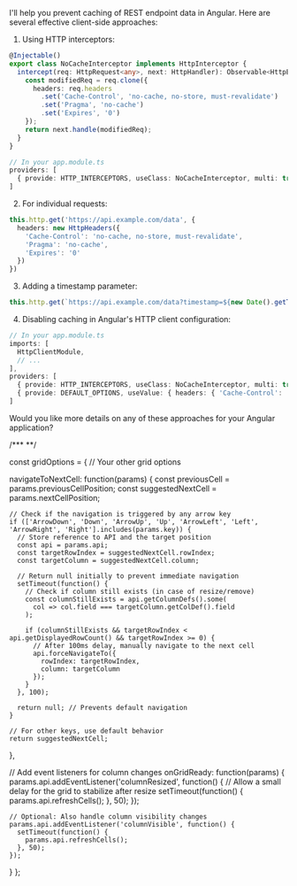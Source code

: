 
I'll help you prevent caching of REST endpoint data in Angular. Here are several effective client-side approaches:

1. Using HTTP interceptors:
```typescript
@Injectable()
export class NoCacheInterceptor implements HttpInterceptor {
  intercept(req: HttpRequest<any>, next: HttpHandler): Observable<HttpEvent<any>> {
    const modifiedReq = req.clone({
      headers: req.headers
        .set('Cache-Control', 'no-cache, no-store, must-revalidate')
        .set('Pragma', 'no-cache')
        .set('Expires', '0')
    });
    return next.handle(modifiedReq);
  }
}

// In your app.module.ts
providers: [
  { provide: HTTP_INTERCEPTORS, useClass: NoCacheInterceptor, multi: true }
]
```

2. For individual requests:
```typescript
this.http.get('https://api.example.com/data', {
  headers: new HttpHeaders({
    'Cache-Control': 'no-cache, no-store, must-revalidate',
    'Pragma': 'no-cache',
    'Expires': '0'
  })
})
```

3. Adding a timestamp parameter:
```typescript
this.http.get(`https://api.example.com/data?timestamp=${new Date().getTime()}`)
```

4. Disabling caching in Angular's HTTP client configuration:
```typescript
// In your app.module.ts
imports: [
  HttpClientModule,
  // ...
],
providers: [
  { provide: HTTP_INTERCEPTORS, useClass: NoCacheInterceptor, multi: true },
  { provide: DEFAULT_OPTIONS, useValue: { headers: { 'Cache-Control': 'no-cache' } } }
]
```

Would you like more details on any of these approaches for your Angular application?​​​​​​​​​​​​​​​​















/***           **/


const gridOptions = {
  // Your other grid options
  
  navigateToNextCell: function(params) {
    const previousCell = params.previousCellPosition;
    const suggestedNextCell = params.nextCellPosition;
    
    // Check if the navigation is triggered by any arrow key
    if (['ArrowDown', 'Down', 'ArrowUp', 'Up', 'ArrowLeft', 'Left', 'ArrowRight', 'Right'].includes(params.key)) {
      // Store reference to API and the target position
      const api = params.api;
      const targetRowIndex = suggestedNextCell.rowIndex;
      const targetColumn = suggestedNextCell.column;
      
      // Return null initially to prevent immediate navigation
      setTimeout(function() {
        // Check if column still exists (in case of resize/remove)
        const columnStillExists = api.getColumnDefs().some(
          col => col.field === targetColumn.getColDef().field
        );
        
        if (columnStillExists && targetRowIndex < api.getDisplayedRowCount() && targetRowIndex >= 0) {
          // After 100ms delay, manually navigate to the next cell
          api.forceNavigateTo({
            rowIndex: targetRowIndex,
            column: targetColumn
          });
        }
      }, 100);
      
      return null; // Prevents default navigation
    }
    
    // For other keys, use default behavior
    return suggestedNextCell;
  },
  
  // Add event listeners for column changes
  onGridReady: function(params) {
    params.api.addEventListener('columnResized', function() {
      // Allow a small delay for the grid to stabilize after resize
      setTimeout(function() {
        params.api.refreshCells();
      }, 50);
    });
    
    // Optional: Also handle column visibility changes
    params.api.addEventListener('columnVisible', function() {
      setTimeout(function() {
        params.api.refreshCells();
      }, 50);
    });
  }
};
